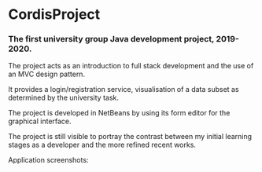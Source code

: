 # CordisProject
### The first university group Java development project, 2019-2020.

The project acts as an introduction to full stack development and the use of an MVC design pattern. 

It provides a login/registration service, visualisation of a data subset as determined by the university task. 

The project is developed in NetBeans by using its form editor for the graphical interface. 

The project is still visible to portray the contrast between my initial learning stages as a developer and the more refined recent works.

Application screenshots:

